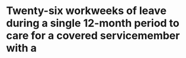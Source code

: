# Twenty-six workweeks of leave during a single 12-month period to care for a covered servicemember with a